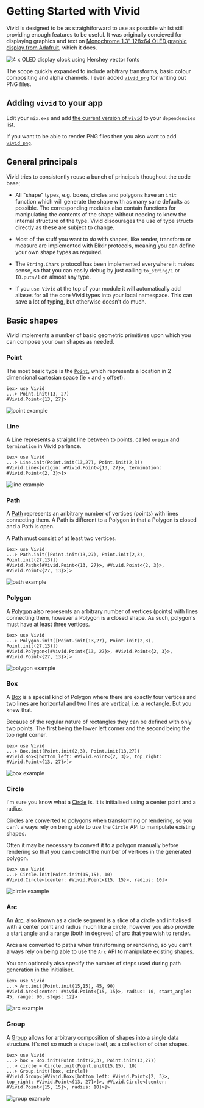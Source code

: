 # Getting Started with Vivid

Vivid is designed to be as straightforward to use as possible whilst still providing enough features to be useful.  It was originally concieved for displaying graphics and text on [Monochrome 1.3" 128x64 OLED graphic display from Adafruit](https://www.adafruit.com/products/938), which it does.

![4 x OLED display clock using Hershey vector fonts](https://raw.githubusercontent.com/jamesotron/vivid.ex/add-extra-docs/guides/images/vivid_clock.jpg)

The scope quickly expanded to include arbitrary transforms, basic colour compositing and alpha channels.  I even added [`vivid_png`](https://github.com/jamesotron/vivid_png.ex) for writing out PNG files.

## Adding `vivid` to your app

Edit your `mix.exs` and add [the current version of `vivid`](https://hex.pm/packages/vivid) to your `dependencies` list.

If you want to be able to render PNG files then you also want to add
[`vivid_png`](https://hex.pm/packages/vivid_png).

## General principals

Vivid tries to consistently reuse a bunch of principals thoughout the code base;

  * All "shape" types, e.g. boxes, circles and polygons have an `init` function which will generate the shape with as many sane defaults as possible.  The corresponding modules also contain functions for manipulating the contents of the shape without needing to know the internal structure of the type.  Vivid discourages the use of type structs directly as these are subject to change.

  * Most of the stuff you want to *do* with shapes, like render, transform or measure are implemented with Elixir protocols, meaning you can define your own shape types as required.

  * The `String.Chars` protocol has been implemented everywhere it makes sense, so that you can easily debug by just calling `to_string/1` or `IO.puts/1` on almost any type.

  * If you `use Vivid` at the top of your module it will automatically add aliases for all the core Vivid types into your local namespace. This can save a lot of typing, but otherwise doesn't do much.

## Basic shapes

Vivid implements a number of basic geometric primitives upon which you can compose your own shapes as needed.

### Point

The most basic type is the [`Point`](https://hexdocs.pm/vivid/Vivid.Point.html#content), which represents a location in 2 dimensional cartesian space (ie `x` and `y` offset).

    iex> use Vivid
    ...> Point.init(13, 27)
    #Vivid.Point<{13, 27}>
![point example](https://raw.githubusercontent.com/jamesotron/vivid.ex/add-extra-docs/guides/images/point_example.png)

### Line

A [Line](https://hexdocs.pm/vivid/Vivid.Line.html#content) represents a straight line between to points, called `origin` and `termination` in Vivid parlance.

    iex> use Vivid
    ...> Line.init(Point.init(13,27), Point.init(2,3))
    #Vivid.Line<[origin: #Vivid.Point<{13, 27}>, termination: #Vivid.Point<{2, 3}>]>
![line example](https://raw.githubusercontent.com/jamesotron/vivid.ex/add-extra-docs/guides/images/line_example.png)

### Path

A [Path](https://hexdocs.pm/vivid/Vivid.Path.html#content) represents an aribitrary number of vertices (points) with lines connecting them.  A Path is different to a Polygon in that a Polygon is closed and a Path is open.

A Path must consist of at least two vertices.

    iex> use Vivid
    ...> Path.init([Point.init(13,27), Point.init(2,3), Point.init(27,13)])
    #Vivid.Path<[#Vivid.Point<{13, 27}>, #Vivid.Point<{2, 3}>, #Vivid.Point<{27, 13}>]>

![path example](https://raw.githubusercontent.com/jamesotron/vivid.ex/add-extra-docs/guides/images/path_example.png)

### Polygon

A [Polygon](https://hexdocs.pm/vivid/Vivid.Polygon.html#content) also represents an arbitrary number of vertices (points) with lines connecting them, however a Polygon is a closed shape.  As such, polygon's must have at least three vertices.

    iex> use Vivid
    ...> Polygon.init([Point.init(13,27), Point.init(2,3), Point.init(27,13)])
    #Vivid.Polygon<[#Vivid.Point<{13, 27}>, #Vivid.Point<{2, 3}>, #Vivid.Point<{27, 13}>]>

![polygon example](https://raw.githubusercontent.com/jamesotron/vivid.ex/add-extra-docs/guides/images/polygon_example.png)

### Box

A [Box](https://hexdocs.pm/vivid/Vivid.Box.html#content) is a special kind of Polygon where there are exactly four vertices and two lines are horizontal and two lines are vertical, i.e. a rectangle. But you knew that.

Because of the regular nature of rectangles they can be defined with only two points.  The first being the lower left corner and the second being the top right corner.

    iex> use Vivid
    ...> Box.init(Point.init(2,3), Point.init(13,27))
    #Vivid.Box<[bottom_left: #Vivid.Point<{2, 3}>, top_right: #Vivid.Point<{13, 27}>]>

![box example](https://raw.githubusercontent.com/jamesotron/vivid.ex/add-extra-docs/guides/images/box_example.png)

### Circle

I'm sure you know what a [Circle](https://hexdocs.pm/vivid/Vivid.Circle.html#content) is.  It is initialised using a center point and a radius.

Circles are converted to polygons when transforming or rendering, so you can't always rely on being able to use the `Circle` API to manipulate existing shapes.

Often it may be necessary to convert it to a polygon manually before rendering so that you can control the number of vertices in the generated polygon.

    iex> use Vivid
    ...> Circle.init(Point.init(15,15), 10)
    #Vivid.Circle<[center: #Vivid.Point<{15, 15}>, radius: 10]>

![circle example](https://raw.githubusercontent.com/jamesotron/vivid.ex/add-extra-docs/guides/images/circle_example.png)

### Arc

An [Arc](https://hexdocs.pm/vivid/Vivid.Arc.html#content), also known as a circle segment is a slice of a circle and initialised with a center point and radius much like a circle, however you also provide a start angle and a range (both in degrees) of arc that you wish to render.

Arcs are converted to paths when transforming or rendering, so you can't always rely on being able to use the `Arc` API to manipulate existing shapes.

You can optionally also specify the number of steps used during path generation in the initialiser.

    iex> use Vivid
    ...> Arc.init(Point.init(15,15), 45, 90)
    #Vivid.Arc<[center: #Vivid.Point<{15, 15}>, radius: 10, start_angle: 45, range: 90, steps: 12]>

![arc example](https://raw.githubusercontent.com/jamesotron/vivid.ex/add-extra-docs/guides/images/arc_example.png)

### Group

A [Group](https://hexdocs.pm/vivid/Vivid.Group.html#content) allows for arbitrary composition of shapes into a single data structure.  It's not so much a shape itself, as a collection of other shapes.

    iex> use Vivid
    ...> box = Box.init(Point.init(2,3), Point.init(13,27))
    ...> circle = Circle.init(Point.init(15,15), 10)
    ...> Group.init([box, circle])
    #Vivid.Group<[#Vivid.Box<[bottom_left: #Vivid.Point<{2, 3}>, top_right: #Vivid.Point<{13, 27}>]>, #Vivid.Circle<[center: #Vivid.Point<{15, 15}>, radius: 10]>]>

![group example](https://raw.githubusercontent.com/jamesotron/vivid.ex/add-extra-docs/guides/images/group_example.png)
